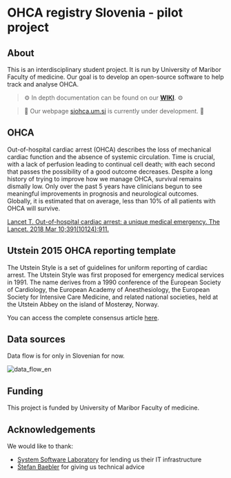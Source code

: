 # OHCA registry Slovenia - pilot project


## About
This is an interdisciplinary student project. It is run by University of Maribor Faculty of medicine. Our goal is to develop an open-source software to help track and analyse OHCA.

> ⚙️ In depth documentation can be found on our **[WIKI](https://github.com/SterArcher/OHCA-registry-Slovenia/wiki#what-is-this-for)**. ⚙️



> 🚧 Our webpage [siohca.um.si](https://siohca.um.si) is currently under development. 🚧

## OHCA
Out-of-hospital cardiac arrest (OHCA) describes the loss of mechanical cardiac function and the absence of systemic circulation. Time is crucial, with a lack of perfusion leading to continual cell death; with each second that passes the possibility of a good outcome decreases. Despite a long history of trying to improve how we manage OHCA, survival remains dismally low. Only over the past 5 years have clinicians begun to see meaningful improvements in prognosis and neurological outcomes. Globally, it is estimated that on average, less than 10% of all patients with OHCA will survive. 

[Lancet T. Out-of-hospital cardiac arrest: a unique medical emergency. The Lancet. 2018 Mar 10;391(10124):911. 
](https://doi.org/10.1016/S0140-6736(18)30552-X)

## Utstein 2015 OHCA reporting template

The Utstein Style is a set of guidelines for uniform reporting of cardiac arrest. The Utstein Style was first proposed for emergency medical services in 1991. The name derives from a 1990 conference of the European Society of Cardiology, the European Academy of Anesthesiology, the European Society for Intensive Care Medicine, and related national societies, held at the Utstein Abbey on the island of Mosterøy, Norway.

You can access the complete consensus article [here](https://www.ahajournals.org/doi/full/10.1161/CIR.0000000000000144).

## Data sources

Data flow is for only in Slovenian for now.

![data_flow_en](https://user-images.githubusercontent.com/42324122/160936152-6cb3873f-d992-4c0f-8fb2-0b7e58ae3ae3.png)


## Funding
This project is funded by University of Maribor Faculty of medicine.

## Acknowledgements
We would like to thank:
* [System Software Laboratory](https://lspo.feri.um.si/index-en.php) for lending us their IT infrastructure
* [Štefan Baebler](https://github.com/stefanb) for giving us technical advice
